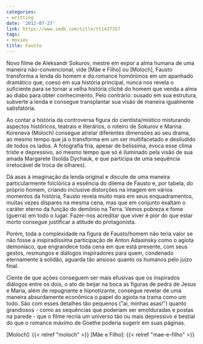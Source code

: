 ```yaml
---
categories:
- writting
date: '2012-07-27'
link: https://www.imdb.com/title/tt1437357
tags:
- movies
title: Fausto
---
```


Novo filme de Aleksandr Sokurov, mestre em expor a alma humana de uma maneira não-convencional, vide [Mãe e Filho] ou [Moloch], Fausto transforma a lenda do homem e do romance homônimos em um apanhado dramático que, coeso em sua história principal, nunca nos revela o suficiente para se tornar a velha história clichê do homem que venda a alma ao diabo para obter conhecimento. Pelo contrário: ousado em sua estrutura, subverte a lenda e consegue transplantar sua visão de maneira igualmente satisfatória.

Ao contar a história da controversa figura do cientista/místico misturando aspectos históricos, teatrais e literários, o roteiro de Sokurov e Marina Koreneva (Moloch) consegue atrelar diferentes dimensões ao seu drama, ao mesmo tempo que já o transforma em um ser multifacetado e desiludido de todos os lados. A fotografia fria, apesar de belíssima, evoca esse clima triste e depressivo, ao mesmo tempo que só é iluminado pela visão de sua amada Margarete (Isolda Dychauk, e que participa de uma sequência irretocável de troca de olhares).

Dá asas à imaginação da lenda original e discute de uma maneira particularmente folclórica a essência do dilema de Fausto e, por tabela, do próprio homem, criando inclusive distorções na imagem em vários momentos da história, Fausto revela muito mais em seus enquadramentos, muitas vezes díspares na mesma cena, mas que em conjunto exaltam o caráter eterno da função do demônio na Terra. Vemos pobreza e fome (guerra) em todo o lugar. Fazer-nos acreditar que viver é pior do que estar morto consegue justificar a atitude do protagonista.

Porém, toda a complexidade na figura de Fausto/homem não teria valor se não fosse a inspiradíssima participação de Anton Adasinsky como o agiota demoníaco, que engrandece toda cena em que está presente, com seus gestos, resmungos e diálogos inspiradores para quem, condenado eternamente à solidão, aguarda tão ansioso quanto os humanos pelo juízo final.

Ciente de que ações conseguem ser mais efusivas que os inspirados diálogos entre os dois, o ato de beijar na boca as figuras de pedra de Jesus e Maria, além de repugnante e hipnotizante, consegue revelar de uma maneira absurdamente econômica o papel do agiota na trama como um todo. São com esses detalhes tão pequenos ("ai, minhas asas!") quanto grandiosos - como as sequências que poderiam ser emolduradas e postas na parede - que o filme recria um universo tão ou mais depressivo e bestial do que o romance máximo de Goethe poderia sugerir em suas páginas.

[Moloch]: {{< relref "moloch" >}}
[Mãe e Filho]: {{< relref "mae-e-filho" >}}